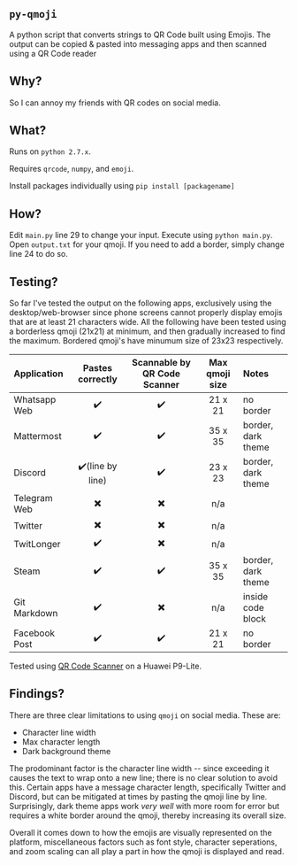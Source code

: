 ## `py-qmoji`
A python script that converts strings to QR Code built using Emojis. The output can be copied & pasted into messaging apps and then scanned using a QR Code reader

## Why? 
So I can annoy my friends with QR codes on social media.

## What?
Runs on `python 2.7.x`.

Requires `qrcode`, `numpy`, and `emoji`.

Install packages individually using `pip install [packagename]`

## How?
Edit `main.py` line 29 to change your input. Execute using `python main.py`. Open `output.txt` for your qmoji. If you need to add a border, simply change line 24 to do so.

## Testing?
So far I've tested the output on the following apps, exclusively using the desktop/web-browser since phone screens cannot properly display emojis that are at least 21 characters wide. All the following have been tested using a borderless qmoji (21x21) at minimum, and then gradually increased to find the maximum. Bordered qmoji's have minumum size of 23x23 respectively.

| Application   | Pastes correctly | Scannable by QR Code Scanner | Max qmoji size  | Notes |
| :--           | :---:            | :---:                        | :---:           |:---  |
| Whatsapp Web  | ✔️               | ✔️                          | 21 x 21        | no border | 
| Mattermost    | ✔️               | ✔️                          | 35 x 35        | border, dark theme |
| Discord       | ✔️(line by line) | ✔️                          | 23 x 23        | border, dark theme |
| Telegram Web  | ✖️               | ✖️                          | n/a            | |
| Twitter       | ✖️               | ✖️                          | n/a            | |
| TwitLonger    | ✔️               | ✖️                          | n/a            | |
| Steam         | ✔️               | ✔️                          | 35 x 35        | border, dark theme |
| Git Markdown  | ✔️               | ✖️                          | n/a            | inside code block |
| Facebook Post  | ✔️               | ✔️                         | 21 x 21            | no border |

Tested using [QR Code Scanner](https://play.google.com/store/apps/details?id=tw.mobileapp.qrcode.banner&hl=en) on a Huawei P9-Lite.

## Findings?
There are three clear limitations to using `qmoji` on social media. These are:

* Character line width 
* Max character length
* Dark background theme

The prodominant factor is the character line width -- since exceeding it causes the text to wrap onto a new line; there is no clear solution to avoid this. Certain apps have a message character length, specifically Twitter and Discord, but can be mitigated at times by pasting the qmoji line by line. Surprisingly, dark theme apps work *very well* with more room for error but requires a white border around the qmoji, thereby increasing its overall size. 

Overall it comes down to how the emojis are visually represented on the platform, miscellaneous factors such as font style, character seperations, and zoom scaling can all play a part in how the qmoji is  displayed and read.
